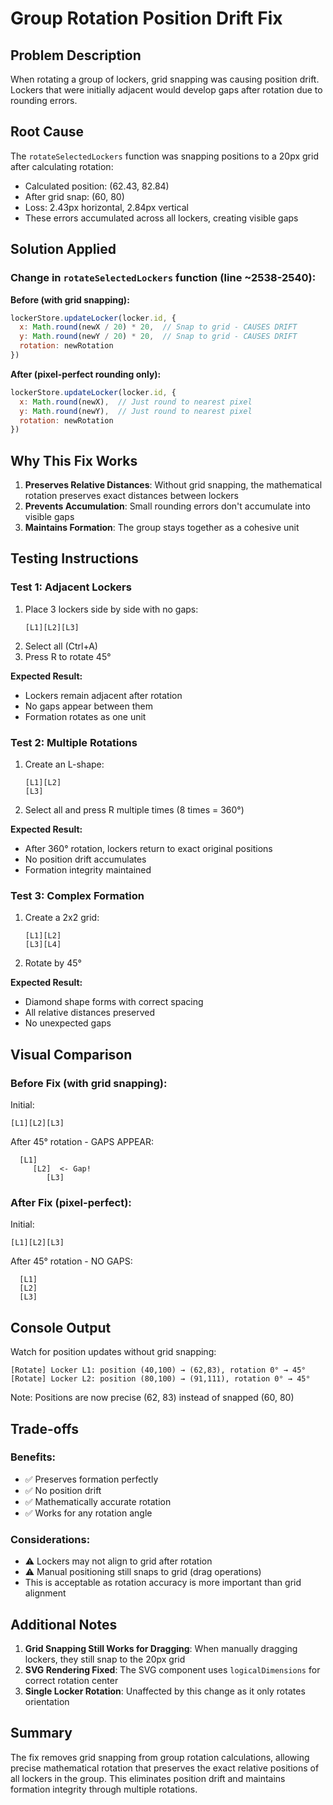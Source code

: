 # Group Rotation Position Drift Fix

## Problem Description
When rotating a group of lockers, grid snapping was causing position drift. Lockers that were initially adjacent would develop gaps after rotation due to rounding errors.

## Root Cause
The `rotateSelectedLockers` function was snapping positions to a 20px grid after calculating rotation:
- Calculated position: (62.43, 82.84)
- After grid snap: (60, 80)
- Loss: 2.43px horizontal, 2.84px vertical
- These errors accumulated across all lockers, creating visible gaps

## Solution Applied

### Change in `rotateSelectedLockers` function (line ~2538-2540):

**Before (with grid snapping):**
```javascript
lockerStore.updateLocker(locker.id, {
  x: Math.round(newX / 20) * 20,  // Snap to grid - CAUSES DRIFT
  y: Math.round(newY / 20) * 20,  // Snap to grid - CAUSES DRIFT
  rotation: newRotation
})
```

**After (pixel-perfect rounding only):**
```javascript
lockerStore.updateLocker(locker.id, {
  x: Math.round(newX),  // Just round to nearest pixel
  y: Math.round(newY),  // Just round to nearest pixel
  rotation: newRotation
})
```

## Why This Fix Works

1. **Preserves Relative Distances**: Without grid snapping, the mathematical rotation preserves exact distances between lockers
2. **Prevents Accumulation**: Small rounding errors don't accumulate into visible gaps
3. **Maintains Formation**: The group stays together as a cohesive unit

## Testing Instructions

### Test 1: Adjacent Lockers
1. Place 3 lockers side by side with no gaps:
   ```
   [L1][L2][L3]
   ```
2. Select all (Ctrl+A)
3. Press R to rotate 45°

**Expected Result:**
- Lockers remain adjacent after rotation
- No gaps appear between them
- Formation rotates as one unit

### Test 2: Multiple Rotations
1. Create an L-shape:
   ```
   [L1][L2]
   [L3]
   ```
2. Select all and press R multiple times (8 times = 360°)

**Expected Result:**
- After 360° rotation, lockers return to exact original positions
- No position drift accumulates
- Formation integrity maintained

### Test 3: Complex Formation
1. Create a 2x2 grid:
   ```
   [L1][L2]
   [L3][L4]
   ```
2. Rotate by 45°

**Expected Result:**
- Diamond shape forms with correct spacing
- All relative distances preserved
- No unexpected gaps

## Visual Comparison

### Before Fix (with grid snapping):
Initial:
```
[L1][L2][L3]
```
After 45° rotation - GAPS APPEAR:
```
  [L1]
     [L2]  <- Gap!
        [L3]
```

### After Fix (pixel-perfect):
Initial:
```
[L1][L2][L3]
```
After 45° rotation - NO GAPS:
```
  [L1]
  [L2]
  [L3]
```

## Console Output
Watch for position updates without grid snapping:
```
[Rotate] Locker L1: position (40,100) → (62,83), rotation 0° → 45°
[Rotate] Locker L2: position (80,100) → (91,111), rotation 0° → 45°
```
Note: Positions are now precise (62, 83) instead of snapped (60, 80)

## Trade-offs

### Benefits:
- ✅ Preserves formation perfectly
- ✅ No position drift
- ✅ Mathematically accurate rotation
- ✅ Works for any rotation angle

### Considerations:
- ⚠️ Lockers may not align to grid after rotation
- ⚠️ Manual positioning still snaps to grid (drag operations)
- This is acceptable as rotation accuracy is more important than grid alignment

## Additional Notes

1. **Grid Snapping Still Works for Dragging**: When manually dragging lockers, they still snap to the 20px grid
2. **SVG Rendering Fixed**: The SVG component uses `logicalDimensions` for correct rotation center
3. **Single Locker Rotation**: Unaffected by this change as it only rotates orientation

## Summary
The fix removes grid snapping from group rotation calculations, allowing precise mathematical rotation that preserves the exact relative positions of all lockers in the group. This eliminates position drift and maintains formation integrity through multiple rotations.